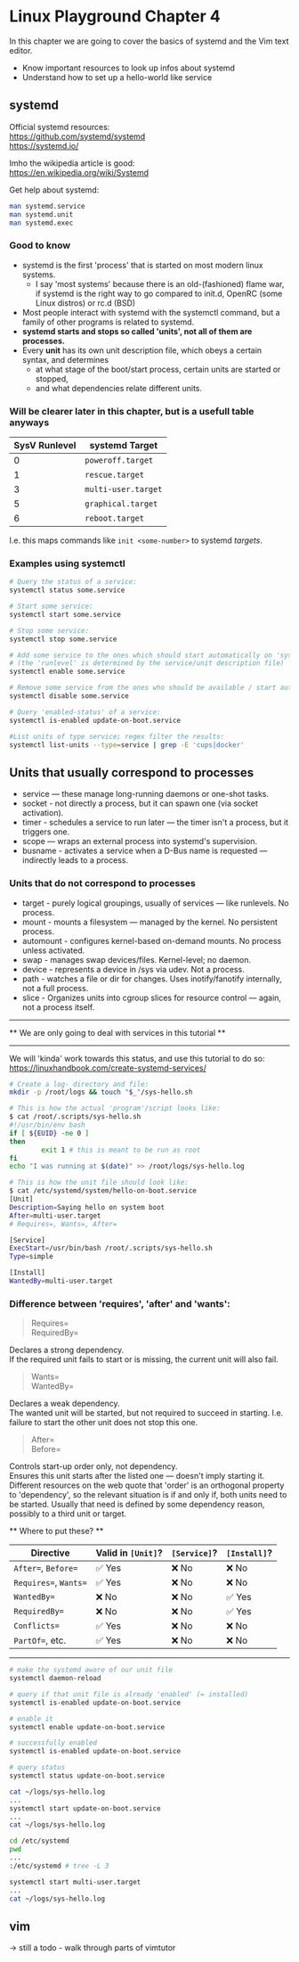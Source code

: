 # Linux Playground Chapter 4

In this chapter we are going to cover the basics of systemd and the Vim text editor.

- Know important resources to look up infos about systemd
- Understand how to set up a hello-world like service

## systemd

Official systemd resources: \
https://github.com/systemd/systemd \
https://systemd.io/ 

Imho the wikipedia article is good: \
https://en.wikipedia.org/wiki/Systemd

Get help about systemd:

```bash
man systemd.service
man systemd.unit
man systemd.exec
```

### Good to know 

- systemd is the first 'process' that is started on most modern linux systems.
  - I say 'most systems' because there is an old-(fashioned) flame war, if systemd is the right way to go compared to init.d, OpenRC (some Linux distros) or rc.d (BSD)
- Most people interact with systemd with the systemctl command, but a family of other programs is related to systemd.
- **systemd starts and stops so called 'units', not all of them are processes.**
- Every **unit** has its own unit description file, which obeys a certain syntax, and determines 
  - at what stage of the boot/start process, certain units are started or stopped,
  - and what dependencies relate different units.

### Will be clearer later in this chapter, but is a usefull table anyways

| SysV Runlevel | systemd Target      |
| ------------- | ------------------- |
| 0             | `poweroff.target`   |
| 1             | `rescue.target`     |
| 3             | `multi-user.target` |
| 5             | `graphical.target`  |
| 6             | `reboot.target`     |

I.e. this maps commands like `init <some-number>` to systemd _targets_.


### Examples using systemctl

```bash
# Query the status of a service:
systemctl status some.service

# Start some service:
systemctl start some.service

# Stop some service:
systemctl stop some.service

# Add some service to the ones which should start automatically on 'system boot':
# (the 'runlevel' is determined by the service/unit description file)
systemctl enable some.service

# Remove some service from the ones who should be available / start automatically:
systemctl disable some.service

# Query 'enabled-status' of a service:
systemctl is-enabled update-on-boot.service

#List units of type service; regex filter the results:
systemctl list-units --type=service | grep -E 'cups|docker'
```


## Units that usually correspond to processes

- service — these manage long-running daemons or one-shot tasks.
- socket - not directly a process, but it can spawn one (via socket activation).
- timer - schedules a service to run later — the timer isn't a process, but it triggers one.
- scope — wraps an external process into systemd's supervision.
- busname - activates a service when a D-Bus name is requested — indirectly leads to a process.

### Units that do not correspond to processes

- target - purely logical groupings, usually of services — like runlevels. No process.
- mount - mounts a filesystem — managed by the kernel. No persistent process.
- automount - configures kernel-based on-demand mounts. No process unless activated.
- swap - manages swap devices/files. Kernel-level; no daemon.
- device - represents a device in /sys via udev. Not a process.
- path - watches a file or dir for changes. Uses inotify/fanotify internally, not a full process.
- slice - Organizes units into cgroup slices for resource control — again, not a process itself.

---

** We are only going to deal with services in this tutorial **

---

We will 'kinda' work towards this status, and use this tutorial to do so: https://linuxhandbook.com/create-systemd-services/

```bash
# Create a log- directory and file:
mkdir -p /root/logs && touch "$_"/sys-hello.sh

# This is how the actual 'program'/script looks like:
$ cat /root/.scripts/sys-hello.sh
#!/usr/bin/env bash
if [ ${EUID} -ne 0 ]
then
        exit 1 # this is meant to be run as root
fi
echo "I was running at $(date)" >> /root/logs/sys-hello.log

# This is how the unit file should look like: 
$ cat /etc/systemd/system/hello-on-boot.service
[Unit]
Description=Saying hello on system boot
After=multi-user.target
# Requires=, Wants=, After=

[Service]
ExecStart=/usr/bin/bash /root/.scripts/sys-hello.sh
Type=simple

[Install]
WantedBy=multi-user.target
```

### Difference between 'requires', 'after' and 'wants':


>Requires= \
>RequiredBy= 

Declares a strong dependency. \
If the required unit fails to start or is missing, the current unit will also fail.

>Wants= \
>WantedBy=  

Declares a weak dependency. \
The wanted unit will be started, but not required to succeed in starting.
I.e. failure to start the other unit does not stop this one.

>After= \
>Before= 

Controls start-up order only, not dependency. \
Ensures this unit starts after the listed one — doesn't imply starting it. \
Different resources on the web quote that 'order' is an orthogonal property to
'dependency', so the relevant situation is if and only if, both units need to 
be started. Usually that need is defined by some dependency reason, possibly to
a third unit or target.

** Where to put these? **

| Directive             | Valid in `[Unit]`? | `[Service]`? | `[Install]`? |
| --------------------- | ------------------ | ------------ | ------------ |
| `After=`, `Before=`   | ✅ Yes              | ❌ No         | ❌ No         |
| `Requires=`, `Wants=` | ✅ Yes              | ❌ No         | ❌ No         |
| `WantedBy=`           | ❌ No               | ❌ No         | ✅ Yes        |
| `RequiredBy=`         | ❌ No               | ❌ No         | ✅ Yes        |
| `Conflicts=`          | ✅ Yes              | ❌ No         | ❌ No         |
| `PartOf=`, etc.       | ✅ Yes              | ❌ No         | ❌ No         |


---

```bash
# make the systemd aware of our unit file
systemctl daemon-reload

# query if that unit file is already 'enabled' (= installed)
systemctl is-enabled update-on-boot.service

# enable it
systemctl enable update-on-boot.service

# successfully enabled
systemctl is-enabled update-on-boot.service

# query status
systemctl status update-on-boot.service

cat ~/logs/sys-hello.log
...
systemctl start update-on-boot.service
...
cat ~/logs/sys-hello.log

cd /etc/systemd
pwd
...
:/etc/systemd # tree -L 3

systemctl start multi-user.target
...
cat ~/logs/sys-hello.log
```

## vim

-> still a todo - walk through parts of vimtutor
